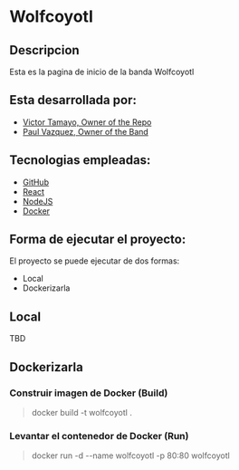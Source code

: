 # Wolfcoyotl

## Descripcion
Esta es la pagina de inicio de la banda Wolfcoyotl

## Esta desarrollada por:

* [Victor Tamayo, Owner of the Repo](https://github.com/VictorTamayoBriones/)
* [Paul Vazquez, Owner of the Band](https://github.com/sr-vazkez)

## Tecnologias empleadas:

* [GitHub](https://github.com)
* [React](https://reactjs.org)
* [NodeJS](https://nodejs.org)
* [Docker](https://www.docker.com)
  
## Forma de ejecutar el proyecto:
El proyecto se puede ejecutar de dos formas:
* Local
* Dockerizarla

## Local

TBD

## Dockerizarla

### Construir imagen de Docker (Build)
> docker build -t wolfcoyotl .

### Levantar el contenedor de Docker (Run)
> docker run -d --name wolfcoyotl -p 80:80 wolfcoyotl

